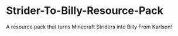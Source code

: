 # Strider-To-Billy-Resource-Pack
A resource pack that turns Minecraft Striders into Billy From Karlson!
